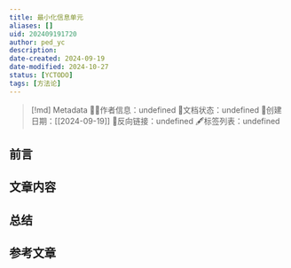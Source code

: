 ```yaml
---
title: 最小化信息单元
aliases: []
uid: 202409191720
author: ped_yc
description: 
date-created: 2024-09-19
date-modified: 2024-10-27
status: [YCTODO]
tags: [方法论]
---
```


> [!md] Metadata
> 🙇‍♂作者信息：undefined
> 🌱文档状态：undefined
> 📅创建日期：[[2024-09-19]]
> 🔗反向链接：undefined
> 🖋标签列表：undefined

## 前言

## 文章内容

## 总结

## 参考文章
